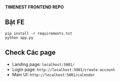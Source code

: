 **TIMENEST FRONTEND REPO**

## Bật FE
```
pip install -r requirements.txt
python app.py
```

## Check Các page

- Landing page: `localhost:5001/`
- Login page: `http://localhost:5001/create-account`
- Main UI: `http://localhost:5001/calendar`
